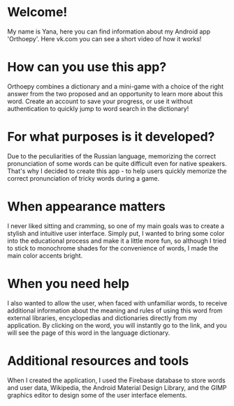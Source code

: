 # Welcome!
My name is Yana, here you can find information about my Android app 'Orthoepy'. Here vk.com you can see a short video of how it works!
# How can you use this app?
Orthoepy combines a dictionary and a mini-game with a choice of the right answer from the two proposed and an opportunity to learn more about this word. Create an account to save your progress, or use it without authentication to quickly jump to word search in the dictionary!
# For what purposes is it developed?
Due to the peculiarities of the Russian language, memorizing the correct pronunciation of some words can be quite difficult even for native speakers. That's why I decided to create this app - to help users quickly memorize the correct pronunciation of tricky words during a game. 
# When appearance matters
I never liked sitting and cramming, so one of my main goals was to create a stylish and intuitive user interface. Simply put, I wanted to bring some color into the educational process and make it a little more fun, so although I tried to stick to monochrome shades for the convenience of words, I made the main color accents bright.
# When you need help
I also wanted to allow the user, when faced with unfamiliar words, to receive additional information about the meaning and rules of using this word from external libraries, encyclopedias and dictionaries directly from my application. By clicking on the word, you will instantly go to the link, and you will see the page of this word in the language dictionary.
# Additional resources and tools
When I created the application, I used the Firebase database to store words and user data, Wikipedia, the Android Material Design Library, and the GIMP graphics editor to design some of the user interface elements.
